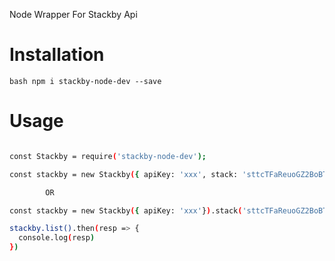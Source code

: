 Node Wrapper For Stackby Api

# Installation

```bash npm i stackby-node-dev --save ```

# Usage

```bash

const Stackby = require('stackby-node-dev');

const stackby = new Stackby({ apiKey: 'xxx', stack: 'sttcTFaReuoGZ2BoBT', table: 'Table 1' });

        OR

const stackby = new Stackby({ apiKey: 'xxx'}).stack('sttcTFaReuoGZ2BoBT').table('Table 1');

stackby.list().then(resp => {
  console.log(resp)
})

```